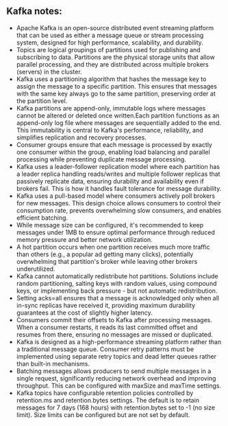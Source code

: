 ## Kafka notes:

* Apache Kafka is an open-source distributed event streaming platform that can be used as either a message queue or stream processing system, designed for high performance, scalability, and durability.
* Topics are logical groupings of partitions used for publishing and subscribing to data. Partitions are the physical storage units that allow parallel processing, and they are distributed across multiple brokers (servers) in the cluster.
* Kafka uses a partitioning algorithm that hashes the message key to assign the message to a specific partition. This ensures that messages with the same key always go to the same partition, preserving order at the partition level.
* Kafka partitions are append-only, immutable logs where messages cannot be altered or deleted once written.Each partition functions as an append-only log file where messages are sequentially added to the end. This immutability is central to Kafka's performance, reliability, and simplifies replication and recovery processes.
* Consumer groups ensure that each message is processed by exactly one consumer within the group, enabling load balancing and parallel processing while preventing duplicate message processing.
* Kafka uses a leader-follower replication model where each partition has a leader replica handling reads/writes and multiple follower replicas that passively replicate data, ensuring durability and availability even if brokers fail. This is how it handles fault tolerance for message durability. 
* Kafka uses a pull-based model where consumers actively poll brokers for new messages. This design choice allows consumers to control their consumption rate, prevents overwhelming slow consumers, and enables efficient batching.
* While message size can be configured, it's recommended to keep messages under 1MB to ensure optimal performance through reduced memory pressure and better network utilization.
* A hot partition occurs when one partition receives much more traffic than others (e.g., a popular ad getting many clicks), potentially overwhelming that partition's broker while leaving other brokers underutilized.
* Kafka cannot automatically redistribute hot partitions. Solutions include random partitioning, salting keys with random values, using compound keys, or implementing back pressure - but not automatic redistribution.
* Setting acks=all ensures that a message is acknowledged only when all in-sync replicas have received it, providing maximum durability guarantees at the cost of slightly higher latency.
* Consumers commit their offsets to Kafka after processing messages. When a consumer restarts, it reads its last committed offset and resumes from there, ensuring no messages are missed or duplicated.
* Kafka is designed as a high-performance streaming platform rather than a traditional message queue. Consumer retry patterns must be implemented using separate retry topics and dead letter queues rather than built-in mechanisms.
* Batching messages allows producers to send multiple messages in a single request, significantly reducing network overhead and improving throughput. This can be configured with maxSize and maxTime settings.
* Kafka topics have configurable retention policies controlled by retention.ms and retention.bytes settings. The default is to retain messages for 7 days (168 hours) with retention.bytes set to -1 (no size limit). Size limits can be configured but are not set by default.













